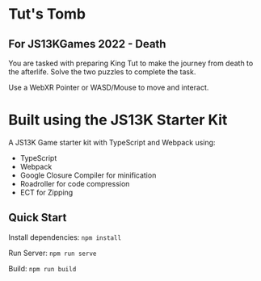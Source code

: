 # Tut's Tomb
## For JS13KGames 2022 - Death

You are tasked with preparing King Tut to make the journey from death to the afterlife. Solve the two puzzles to complete the task.  

Use a WebXR Pointer or WASD/Mouse to move and interact.  

# Built using the JS13K Starter Kit

A JS13K Game starter kit with TypeScript and Webpack using:
* TypeScript
* Webpack
* Google Closure Compiler for minification
* Roadroller for code compression
* ECT for Zipping

## Quick Start

Install dependencies: `npm install`

Run Server: `npm run serve`

Build: `npm run build`

